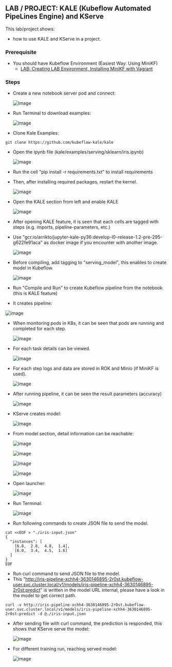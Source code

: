## LAB / PROJECT: KALE (Kubeflow Automated PipeLines Engine) and KServe

This lab/project shows:
- how to use KALE and KServe in a project.

### Prerequisite

- You should have Kubeflow Environment (Easiest Way: Using MiniKF)
  - [LAB: Creating LAB Environment, Installing MiniKF with Vagrant](https://github.com/omerbsezer/Fast-Kubeflow/blob/main/Using-MiniKF.md)
  
### Steps

- Create a new notebook server pod and connect:

  ![image](https://user-images.githubusercontent.com/10358317/209570057-a90362d4-b554-45c2-ad9c-d7a80e46cc82.png)

- Run Terminal to download examples:
  
  ![image](https://user-images.githubusercontent.com/10358317/209569680-9e5db88e-4349-4049-ad2b-e78b532cb073.png)

- Clone Kale Examples:
 
``` 
git clone https://github.com/kubeflow-kale/kale
``` 

- Open the ipynb file (kale/examples/serving/sklearn/iris.ipynb)

  ![image](https://user-images.githubusercontent.com/10358317/209675801-d006fb7a-9916-4054-8b0e-e74048200c6f.png)

- Run the cell "pip install -r requirements.txt" to install requirements
- Then, after installing required packages, restart the kernel.

  ![image](https://user-images.githubusercontent.com/10358317/209676318-60839c0e-9711-4add-8c3f-8642f76300a5.png)
  
- Open the KALE section from left and enable KALE

  ![image](https://user-images.githubusercontent.com/10358317/209570645-a1e44bf4-e10a-4846-88c5-bbf9330d1ff3.png)
  
- After opening KALE feature, it is seen that each cells are tagged with steps (e.g. imports, pipeline-parameters, etc.) 
- Use "gcr.io/arrikto/jupyter-kale-py36:develop-l0-release-1.2-pre-295-g622fe91aca" as docker image if you encounter with another image. 
  
  ![image](https://user-images.githubusercontent.com/10358317/209676588-5ea8b39b-3dbe-446f-be28-351daea14142.png)
  
- Before compiling, add tagging to "serving_model", this enables to create model in Kubeflow. 

  ![image](https://user-images.githubusercontent.com/10358317/209677273-10fa21c2-5589-45b3-9002-a967e0818416.png)
  
 - Run "Compile and Run" to create Kubeflow pipeline from the notebook (this is KALE feature)
 - It creates pipeline: 

  ![image](https://user-images.githubusercontent.com/10358317/209677781-ddae3901-8253-41a8-aa98-3c7aaac12c2b.png)
  
- When monitoring pods in K8s, it can be seen that pods are running and completed for each step.

  ![image](https://user-images.githubusercontent.com/10358317/209712597-54ac29eb-5855-41f8-b29f-6e8a6c71b729.png)

- For each task details can be viewed.
  
  ![image](https://user-images.githubusercontent.com/10358317/209713088-85cb2bda-047b-496a-8242-a8a5e84e7ebb.png)
  
- For each step logs and data are stored in ROK and Minio (if MiniKF is used).

  ![image](https://user-images.githubusercontent.com/10358317/209713199-6c1504dc-8d5a-4f0f-90f9-5f2591950203.png)

- After running pipeline, it can be seen the result parameters (accuracy)

  ![image](https://user-images.githubusercontent.com/10358317/209677953-75456ff8-eb11-40bf-9df8-42a019b93b96.png)

- KServe creates model:

  ![image](https://user-images.githubusercontent.com/10358317/209678023-abcff783-49af-47dc-b9f7-0b944dcd6097.png)
  
- From model section, detail information can be reachable:

  ![image](https://user-images.githubusercontent.com/10358317/209715143-3c7ee97f-8138-473d-867f-69dffcb7e981.png)

  ![image](https://user-images.githubusercontent.com/10358317/209715204-a20f8675-ec7f-4dc9-9a61-82b82d96d618.png)

  ![image](https://user-images.githubusercontent.com/10358317/209715268-12d341ef-51e9-40a9-be8e-bae3efa86284.png)

  ![image](https://user-images.githubusercontent.com/10358317/209715310-02b8d854-e878-4a9f-a6e9-8a427829d518.png)
  
- Open launcher:

  ![image](https://user-images.githubusercontent.com/10358317/209678243-353b7271-7241-4899-bcd3-c3c58ee5de53.png)
  
- Run Terminal:
  
  ![image](https://user-images.githubusercontent.com/10358317/209569680-9e5db88e-4349-4049-ad2b-e78b532cb073.png)
  
- Run following commands to create JSON file to send the model.
 
``` 
cat <<EOF > "./iris-input.json"
{
  "instances": [
    [6.8,  2.8,  4.8,  1.4],
    [6.0,  3.4,  4.5,  1.6]
  ]
}
EOF
``` 

- Run curl command to send JSON file to the model.
- This "http://iris-pipeline-xchh4-3630146895-2r0st.kubeflow-user.svc.cluster.local/v1/models/iris-pipeline-xchh4-3630146895-2r0st:predict" is written in the model URL internal, please have a look in the model to get correct path.

``` 
curl -v http://iris-pipeline-xchh4-3630146895-2r0st.kubeflow-user.svc.cluster.local/v1/models/iris-pipeline-xchh4-3630146895-2r0st:predict -d @./iris-input.json
``` 

- After sending file with curl command, the prediction is responded, this shows that KServe serve the model:

  ![image](https://user-images.githubusercontent.com/10358317/209678618-bdca8552-571c-4844-a16a-290ffd694fd5.png)

- For different training run, reaching served model:
  
  ![image](https://user-images.githubusercontent.com/10358317/209715713-91d356a8-8d85-4d87-bed9-339a7b72cb2a.png)
